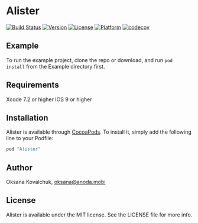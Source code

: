 # Alister

[![Build Status](https://www.bitrise.io/app/dacce1f2a9bc5247.svg?token=q7t3t4-Ke8-_OFHl9vwQHg&branch=master)](https://www.bitrise.io/app/dacce1f2a9bc5247)
[![Version](https://img.shields.io/cocoapods/v/Alister.svg?style=flat)](http://cocoapods.org/pods/Alister)
[![License](https://img.shields.io/cocoapods/l/Alister.svg?style=flat)](http://cocoapods.org/pods/Alister)
[![Platform](https://img.shields.io/cocoapods/p/Alister.svg?style=flat)](http://cocoapods.org/pods/Alister)
[![codecov](https://codecov.io/gh/anodamobi/Alister/branch/master/graph/badge.svg)](https://codecov.io/gh/anodamobi/Alister)


## Example

To run the example project, clone the repo or download, and run `pod install` from the Example directory first.

## Requirements

Xcode 7.2 or higher
IOS 9 or higher

## Installation

Alister is available through [CocoaPods](http://cocoapods.org). To install
it, simply add the following line to your Podfile:

```ruby
pod "Alister"
```

## Author

Oksana Kovalchuk, oksana@anoda.mobi

## License

Alister is available under the MIT license. See the LICENSE file for more info.

